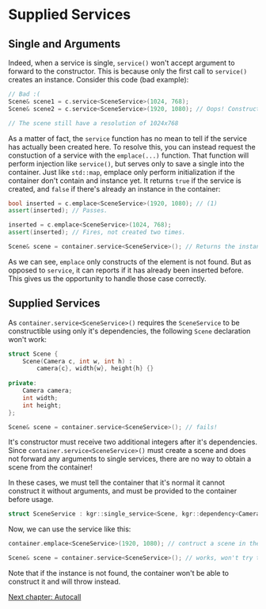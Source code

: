 Supplied Services
=================

## Single and Arguments

Indeed, when a service is single, `service()` won't accept argument to forward to the constructor.
This is because only the first call to `service()` creates an instance. Consider this code (bad example):

```c++
// Bad :(
Scene& scene1 = c.service<SceneService>(1024, 768);
Scene& scene2 = c.service<SceneService>(1920, 1080); // Oops! Constructor not called! The instance is reused.

// The scene still have a resolution of 1024x768
```

As a matter of fact, the `service` function has no mean to tell if the service has actually been created here.
To resolve this, you can instead request the constuction of a service with the `emplace(...)` function.
That function will perform injection like `service()`, but serves only to save a single into the container.
Just like `std::map`, emplace only perform initialization if the container don't contain and instance yet.
It returns `true` if the service is created, and `false` if there's already an instance in the container:

```c++
bool inserted = c.emplace<SceneService>(1920, 1080); // (1)
assert(inserted); // Passes.

inserted = c.emplace<SceneService>(1024, 768);
assert(inserted); // Fires, not created two times.

Scene& scene = container.service<SceneService>(); // Returns the instance created at (1)
```

As we can see, `emplace` only constructs of the element is not found.
But as opposed to `service`, it can reports if it has already been inserted before.
This gives us the opportunity to handle those case correctly.

## Supplied Services

As `container.service<SceneService>()` requires the `SceneService` to be constructible using only it's dependencies, the following `Scene` declaration won't work:

```c++
struct Scene {
    Scene(Camera c, int w, int h) :
        camera{c}, width{w}, height{h} {}
    
private:
    Camera camera;
    int width;
    int height;
};

Scene& scene = container.service<SceneService>(); // fails!
```

It's constructor must receive two additional integers after it's dependencies.
Since `container.service<SceneService>()` must create a scene and does not forward any arguments to single services,
there are no way to obtain a scene from the container!

In these cases, we must tell the container that it's normal it cannot construct it without arguments,
and must be provided to the container before usage.

```c++
struct SceneService : kgr::single_service<Scene, kgr::dependency<CameraService>>, kgr::supplied {};
```

Now, we can use the service like this:

```c++
container.emplace<SceneService>(1920, 1080); // contruct a scene in the container.

Scene& scene = container.service<SceneService>(); // works, won't try to construct it.
```

Note that if the instance is not found, the container won't be able to construct it and will throw instead.

[Next chapter: Autocall](section06_autocall.md)
